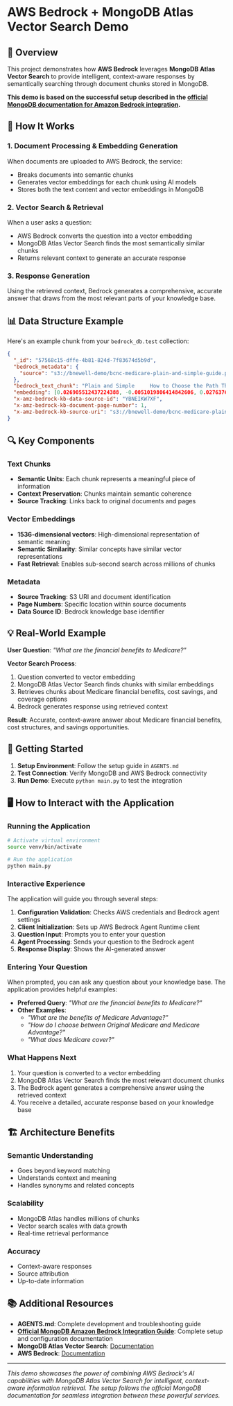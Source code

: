# AWS Bedrock + MongoDB Atlas Vector Search Demo

## 🚀 **Overview**

This project demonstrates how **AWS Bedrock** leverages **MongoDB Atlas Vector Search** to provide intelligent, context-aware responses by semantically searching through document chunks stored in MongoDB.

**This demo is based on the successful setup described in the [official MongoDB documentation for Amazon Bedrock integration](https://www.mongodb.com/docs/atlas/ai-integrations/amazon-bedrock/).**

## 🧠 **How It Works**

### 1. **Document Processing & Embedding Generation**
When documents are uploaded to AWS Bedrock, the service:
- Breaks documents into semantic chunks
- Generates vector embeddings for each chunk using AI models
- Stores both the text content and vector embeddings in MongoDB

### 2. **Vector Search & Retrieval**
When a user asks a question:
- AWS Bedrock converts the question into a vector embedding
- MongoDB Atlas Vector Search finds the most semantically similar chunks
- Returns relevant context to generate an accurate response

### 3. **Response Generation**
Using the retrieved context, Bedrock generates a comprehensive, accurate answer that draws from the most relevant parts of your knowledge base.

## 📊 **Data Structure Example**

Here's an example chunk from your `bedrock_db.test` collection:

```json
{
  "_id": "57568c15-dffe-4b81-824d-7f83674d5b9d",
  "bedrock_metadata": {
    "source": "s3://bnewell-demo/bcnc-medicare-plain-and-simple-guide.pdf"
  },
  "bedrock_text_chunk": "Plain and Simple     How to Choose the Path That's Right for You     2025     Y0079_13294_C PA 12132024 U12125, 12/24Your Path to Medicare     As you approach the age of eligibility for Medicare, you'll want to be sure you're ready to make the choices that work best for you.     When it comes to Medicare coverage, there are basically two paths you can take: Original Medicare or Medicare Advantage.     Our goal is to make you feel confident and ready to choose the path that's right for you. That's why we created this guide. You'll find information on these two paths and the options each presents.     So, read on and learn more about the benefits Medicare has to offer you.     We're here to help! You'll see our contact information below. Feel free to contact us with any questions, big or small.     Contact Blue Cross and Blue Shield of North Carolina (Blue Cross NC)     Phone: 1-800-665-8037 (TTY: 711)     Hours: 7 days a week, 8 a.m. – 8 p.m.     Online: Medicare.BlueCrossNC.com     Or contact your Blue Cross NC Authorized Agent     Blue Cross NC Centers: Your one-stop place for all things Blue Cross NC – including answers to all your Medicare questions.",
  "embedding": [0.026905512437224388, -0.0051019806414842606, 0.027637634426355362, ...],
  "x-amz-bedrock-kb-data-source-id": "YBNEIKW7XF",
  "x-amz-bedrock-kb-document-page-number": 1,
  "x-amz-bedrock-kb-source-uri": "s3://bnewell-demo/bcnc-medicare-plain-and-simple-guide.pdf"
}
```

## 🔍 **Key Components**

### **Text Chunks**
- **Semantic Units**: Each chunk represents a meaningful piece of information
- **Context Preservation**: Chunks maintain semantic coherence
- **Source Tracking**: Links back to original documents and pages

### **Vector Embeddings**
- **1536-dimensional vectors**: High-dimensional representation of semantic meaning
- **Semantic Similarity**: Similar concepts have similar vector representations
- **Fast Retrieval**: Enables sub-second search across millions of chunks

### **Metadata**
- **Source Tracking**: S3 URI and document identification
- **Page Numbers**: Specific location within source documents
- **Data Source ID**: Bedrock knowledge base identifier

## 💡 **Real-World Example**

**User Question**: *"What are the financial benefits to Medicare?"*

**Vector Search Process**:
1. Question converted to vector embedding
2. MongoDB Atlas Vector Search finds chunks with similar embeddings
3. Retrieves chunks about Medicare financial benefits, cost savings, and coverage options
4. Bedrock generates response using retrieved context

**Result**: Accurate, context-aware answer about Medicare financial benefits, cost structures, and savings opportunities.

## 🚀 **Getting Started**

1. **Setup Environment**: Follow the setup guide in `AGENTS.md`
2. **Test Connection**: Verify MongoDB and AWS Bedrock connectivity
3. **Run Demo**: Execute `python main.py` to test the integration

## 🖥️ **How to Interact with the Application**

### **Running the Application**
```bash
# Activate virtual environment
source venv/bin/activate

# Run the application
python main.py
```

### **Interactive Experience**
The application will guide you through several steps:

1. **Configuration Validation**: Checks AWS credentials and Bedrock agent settings
2. **Client Initialization**: Sets up AWS Bedrock Agent Runtime client
3. **Question Input**: Prompts you to enter your question
4. **Agent Processing**: Sends your question to the Bedrock agent
5. **Response Display**: Shows the AI-generated answer

### **Entering Your Question**
When prompted, you can ask any question about your knowledge base. The application provides helpful examples:

- **Preferred Query**: *"What are the financial benefits to Medicare?"*
- **Other Examples**:
  - *"What are the benefits of Medicare Advantage?"*
  - *"How do I choose between Original Medicare and Medicare Advantage?"*
  - *"What does Medicare cover?"*

### **What Happens Next**
1. Your question is converted to a vector embedding
2. MongoDB Atlas Vector Search finds the most relevant document chunks
3. The Bedrock agent generates a comprehensive answer using the retrieved context
4. You receive a detailed, accurate response based on your knowledge base

## 🏗️ **Architecture Benefits**

### **Semantic Understanding**
- Goes beyond keyword matching
- Understands context and meaning
- Handles synonyms and related concepts

### **Scalability**
- MongoDB Atlas handles millions of chunks
- Vector search scales with data growth
- Real-time retrieval performance

### **Accuracy**
- Context-aware responses
- Source attribution
- Up-to-date information

## 📚 **Additional Resources**

- **AGENTS.md**: Complete development and troubleshooting guide
- **[Official MongoDB Amazon Bedrock Integration Guide](https://www.mongodb.com/docs/atlas/ai-integrations/amazon-bedrock/)**: Complete setup and configuration documentation
- **MongoDB Atlas Vector Search**: [Documentation](https://docs.atlas.mongodb.com/atlas-search/)
- **AWS Bedrock**: [Documentation](https://docs.aws.amazon.com/bedrock/)

---

*This demo showcases the power of combining AWS Bedrock's AI capabilities with MongoDB Atlas Vector Search for intelligent, context-aware information retrieval. The setup follows the official MongoDB documentation for seamless integration between these powerful services.*
